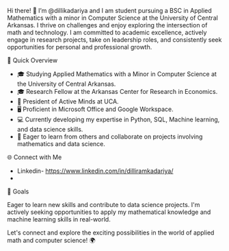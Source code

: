    Hi there! 👋
I’m @dillikadariya and I am student pursuing a BSC in Applied Mathematics with a minor in Computer Science at the University of Central Arkansas. I thrive on challenges and enjoy exploring the intersection of math and technology. I am committed to academic excellence, actively engage in research projects, take on leadership roles, and consistently seek opportunities for personal and professional growth.

  🚀 Quick Overview

- 🎓 Studying Applied Mathematics with a Minor in Computer Science at the University of Central Arkansas.
- 🎓 Research Fellow at the Arkansas Center for Research in Economics.
- 🌟 President of Active Minds at UCA.
- 🖥️ Proficient in Microsoft Office and Google Workspace.
- 💻 Currently developing my expertise in Python, SQL, Machine learning, and data science skills.
- 💞️ Eager to learn from others and collaborate on projects involving mathematics and data science.

 🌐 Connect with Me

- Linkedin- https://www.linkedin.com/in/dilliramkadariya/
- 
 🌟 Goals

Eager to learn new skills and contribute to data science projects. I'm actively seeking opportunities to apply my mathematical knowledge and machine learning skills in real-world.

Let's connect and explore the exciting possibilities in the world of applied math and computer science! 🌍

<!---
dillikadariya/dillikadariya is a ✨ special ✨ repository because its `README.md` (this file) appears on your GitHub profile.
You can click the Preview link to take a look at your changes.
--->
